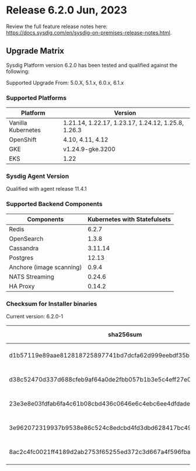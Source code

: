 Release 6.2.0 Jun, 2023
===

Review the full feature release notes here: https://docs.sysdig.com/en/sysdig-on-premises-release-notes.html.

Upgrade Matrix
---

Sysdig Platform version 6.2.0 has been tested and qualified against the following:

Supported Upgrade From: 5.0.X, 5.1.x, 6.0.x, 6.1.x

### Supported Platforms

| **Platform** | **Version** |
|---|---|
| Vanilla Kubernetes          | 1.21.14, 1.22.17, 1.23.17, 1.24.12, 1.25.8, 1.26.3 |
| OpenShift                   | 4.10, 4.11, 4.12 |
| GKE                         | v1.24.9-gke.3200 |
| EKS                         | 1.22 |

### Sysdig Agent Version

Qualified with agent release 11.4.1

### Supported Backend Components

| **Components** | **Kubernetes with Statefulsets** |
|---|---|
| Redis                      | 6.2.7 |
| OpenSearch                 | 1.3.8 |
| Cassandra                  | 3.11.14 |
| Postgres                   | 12.13 |
| Anchore (image scanning)   | 0.9.4 |
| NATS Streaming             | 0.24.6 |
| HA Proxy                   | 0.14.2 |


### Checksum for Installer binaries

Current version: 6.2.0-1

| **sha256sum** | **Installer binary** |
|---|---|
| d1b57119e89aae812818725897741bd7dcfa62d999eebdf35bbd8c4c440b71d0 | installer-darwin-amd64 |
| d38c52470d337d688cfeb9af64a0de2fbb057b1b3e5c4eff27e07f7193a3dabf | installer-darwin-arm64 |
| 23e3e8e03fdfab6fa4c61b08cbd436c0646e6c4ebc6ee4dfdade963416f4e3eb | installer-linux-amd64 |
| 3e962072319937b9538e86c524c8edcbd4fd3dbd628417bc497795f3b28b2f01 | installer-linux-arm |
| 8ac2c4fc0021ff4189d2ab2753f65255ed372c3d667a4f596fba7671842ec21d | installer-linux-arm64 |

